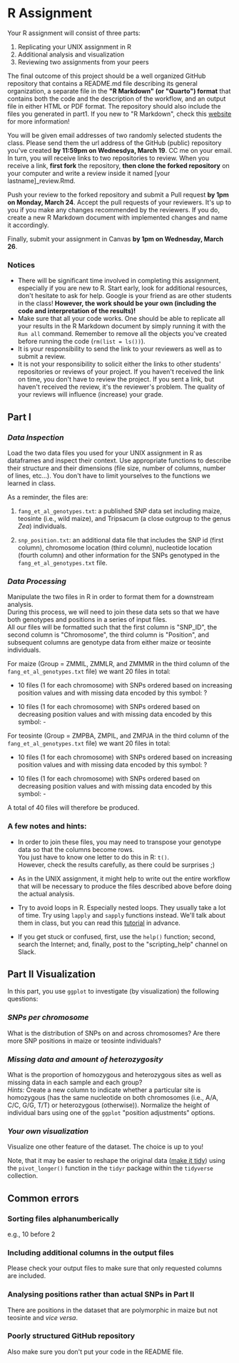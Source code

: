 # R Assignment

Your R assignment will consist of three parts:

1. Replicating your UNIX assignment in R
2. Additional analysis and visualization
3. Reviewing two assignments from your peers

The final outcome of this project should be a well organized GitHub repository that contains a README.md file describing its general organization, a separate file in the **"R Markdown" (or "Quarto") format** that contains both the code and the description of the workflow, and an output file in either HTML or PDF format. 
The repository should also include the files you generated in part1. 
If you new to "R Markdown", check this [website](https://rmarkdown.rstudio.com/) for more information!

You will be given email addresses of two randomly selected students the class. 
Please send them the url address of the GitHub (public) repository you've created **by 11:59pm on Wednesdya, March 19**. 
CC me on your email.
In turn, you will receive links to two repositories to review. 
When you receive a link, **first fork** the repository, **then clone the forked repository** on your computer and write a review inside it named [your lastname]_review.Rmd.

Push your review to the forked repository and submit a Pull request **by 1pm on Monday, March 24**. 
Accept the pull requests of your reviewers. 
It's up to you if you make any changes recommended by the reviewers. 
If you do, create a new R Markdown document with implemented changes and name it accordingly.

Finally, submit your assignment in Canvas **by 1pm on Wednesday, March 26**.

### Notices
* There will be significant time involved in completing this assignment, especially if you are new to R. 
  Start early, look for additional resources, don't hesitate to ask for help. 
  Google is your friend as are other students in the class! 
  **However, the work should be your own (including the code and interpretation of the results)!**
* Make sure that all your code works. 
  One should be able to replicate all your results in the R Markdown document by simply running it with the `Run all` command. Remember to remove all the objects you've created before running the code (`rm(list = ls())`).
* It is your responsibility to send the link to your reviewers as well as to submit a review. 
* It is not your responsibility to solicit either the links to other students' repositories or reviews of your project. 
  If you haven't received the link on time, you don't have to review the project. 
  If you sent a link, but haven't received the review, it's the reviewer's problem. 
  The quality of your reviews will influence (increase) your grade.

## Part I
### _Data Inspection_

Load the two data files you used for your UNIX assignment in R as dataframes and inspect their context. 
Use appropriate functions to describe their structure and their
dimensions (file size, number of columns, number of lines, etc...). 
You don't have to limit yourselves to the functions we learned in class.

As a reminder, the files are:

1. `fang_et_al_genotypes.txt`: a published SNP data set including maize, teosinte (i.e., wild maize), and Tripsacum (a close outgroup to the genus _Zea_) individuals.

2. `snp_position.txt`: an additional data file that includes the SNP id (first column), chromosome location (third column), nucleotide location (fourth column) and other information for the SNPs genotyped in the `fang_et_al_genotypes.txt` file.

### _Data Processing_

Manipulate the two files in R in order to format them for a downstream analysis.  
During this process, we will need to join these data sets so that we have both genotypes and positions in a series of input files.  
All our files will be formatted such that the first column is "SNP_ID", the second column is "Chromosome", the third column is "Position", and subsequent columns are genotype data from either  maize or teosinte individuals.

For maize (Group = ZMMIL, ZMMLR, and ZMMMR in the third column of the `fang_et_al_genotypes.txt` file) we want 20 files in total:

* 10 files (1 for each chromosome) with SNPs ordered based on increasing position values and with missing data encoded by this symbol: ?

* 10 files (1 for each chromosome) with SNPs ordered based on decreasing position values and with missing data encoded by this symbol: -

For teosinte (Group = ZMPBA, ZMPIL, and ZMPJA in the third column of the `fang_et_al_genotypes.txt` file) we want 20 files in total:

* 10 files (1 for each chromosome) with SNPs ordered based on increasing position values and with missing data encoded by this symbol: ?

* 10 files (1 for each chromosome) with SNPs ordered based on decreasing position values and with missing data encoded by this symbol: -

A total of 40 files will therefore be produced.

### A few notes and hints:
* In order to join these files, you may need to transpose your genotype data so that the columns become rows.  
  You just have to know one letter to do this in R: `t()`.  
However, check the results carefully, as there could be surprises ;)

* As in the UNIX assignment, it might help to write out the entire workflow that will be necessary to produce the files described above before doing the actual analysis.

* Try to avoid loops in R. Especially nested loops. They usually take a lot of time. 
  Try using `lapply` and `sapply` functions instead. We'll talk about them in class, but you can read this [tutorial](https://eeob-biodata.github.io/EEOB546-R/08-lists-and-functions/index.html) in advance.

* If you get stuck or confused, first, use the `help()` function; second, search the Internet; and, finally, post to the "scripting_help" channel on Slack.

## Part II Visualization
In this part, you use `ggplot` to investigate (by visualization) the following questions:

### _SNPs per chromosome_
What is the distribution of SNPs on and across chromosomes?
Are there more SNP positions in maize or teosinte individuals?

### _Missing data and amount of heterozygosity_
What is the proportion of homozygous and heterozygous sites as well as missing data in each sample and each group?  
_Hints:_
Create a new column to indicate whether a particular site is homozygous (has the
  same nucleotide on both chromosomes (i.e., A/A, C/C, G/G, T/T) or heterozygous
  (otherwise)).
Normalize the height of individual bars using one of the `ggplot` "position adjustments" options.

### _Your own visualization_
Visualize one other feature of the dataset. The choice is up to you!

Note, that it may be easier to reshape the original data ([make it tidy](https://www.jstatsoft.org/article/view/v059i10)) using the `pivot_longer()` function in the `tidyr` package within the `tidyverse` collection.

## Common errors
### Sorting files alphanumberically
e.g., 10 before 2

### Including additional columns in the output files
Please check your output files to make sure that only requested columns are included.
 
### Analysing positions rather than actual SNPs in Part II
There are positions in the dataset that are polymorphic in maize but not teosinte and _vice versa_.

### Poorly structured GitHub repository
Also make sure you don't put your code in the README file.